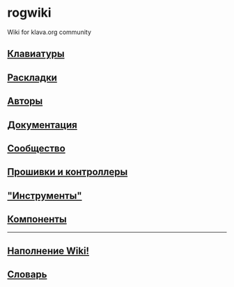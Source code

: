 # rogwiki
Wiki for klava.org community

## [Клавиатуры](keyboards.md)

## [Раскладки](layouts.md)

## [Авторы](authors.md)

## [Документация](docs.md)

## [Сообщество](community.md)

## [Прошивки и контроллеры](wares.md)

## ["Инструменты"](tools.md)

## [Компоненты](components.md)

---
 
## [Наполнение Wiki!](wikifulling.md)  

## [Словарь](Articles/Glossary.md)  
  

